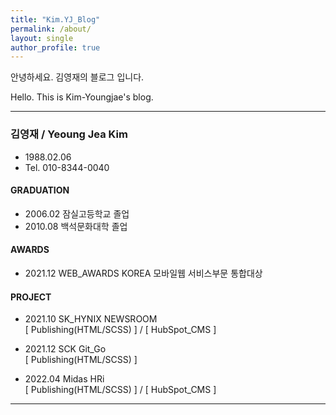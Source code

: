 ```yaml
---
title: "Kim.YJ_Blog"
permalink: /about/
layout: single
author_profile: true
---
```


안녕하세요. 김영재의 블로그 입니다.

Hello. This is Kim-Youngjae's blog.

---

### 김영재 / Yeoung Jea Kim

- 1988.02.06
- Tel. 010-8344-0040

#### GRADUATION

- 2006.02 잠실고등학교 졸업
- 2010.08 백석문화대학 졸업

#### AWARDS

- 2021.12 WEB_AWARDS KOREA 모바일웹 서비스부문 통합대상

#### PROJECT

- 2021.10 SK_HYNIX NEWSROOM <br>
  [ Publishing(HTML/SCSS) ] / [ HubSpot_CMS ]

- 2021.12 SCK Git_Go <br>
  [ Publishing(HTML/SCSS) ]

- 2022.04 Midas HRi <br>
  [ Publishing(HTML/SCSS) ] / [ HubSpot_CMS ]

---
